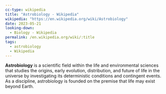 ```yaml
---
cc-type: wikipedia
title: "Astrobiology - Wikipedia"
wikipedia: "https://en.wikipedia.org/wiki/Astrobiology"
date: 2023-05-21
looking-down:
  - Biology - Wikipedia
permalink: /en.wikipedia.org/wiki/:title
tags:
  - astrobiology
  - Wikipedia
---
```

**Astrobiology** is a scientific field within the life and environmental sciences that studies the origins, early evolution, distribution, and future of life in the universe by investigating its deterministic conditions and contingent events. As a discipline, astrobiology is founded on the premise that life may exist beyond Earth.